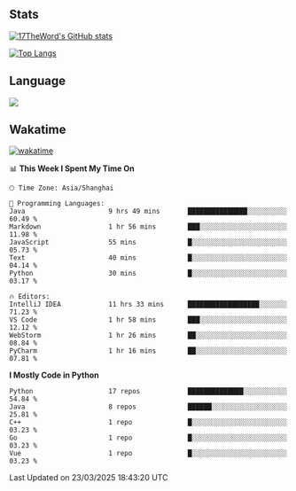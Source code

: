 ## Stats

[![17TheWord's GitHub stats](https://github-readme-stats.vercel.app/api?username=17TheWord&count_private=true&show_icons=true)](https://github.com/anuraghazra/github-readme-stats)

[![Top Langs](https://github-readme-stats.vercel.app/api/top-langs/?username=17TheWord&layout=compact&hide=html)](https://github.com/anuraghazra/github-readme-stats)

## Language

<img align="center" src="https://github-readme-stats-theword.vercel.app/api/wakatime?username=559772f0-9c03-4114-9e11-1b4b8b998e10&layout=compact&theme=dracula&hide_border=true">

## Wakatime

[![wakatime](https://wakatime.com/badge/user/559772f0-9c03-4114-9e11-1b4b8b998e10.svg)](https://wakatime.com/@559772f0-9c03-4114-9e11-1b4b8b998e10)

<!--START_SECTION:waka-->
📊 **This Week I Spent My Time On** 

```text
🕑︎ Time Zone: Asia/Shanghai

💬 Programming Languages: 
Java                     9 hrs 49 mins       ███████████████░░░░░░░░░░   60.49 % 
Markdown                 1 hr 56 mins        ███░░░░░░░░░░░░░░░░░░░░░░   11.98 % 
JavaScript               55 mins             █░░░░░░░░░░░░░░░░░░░░░░░░   05.73 % 
Text                     40 mins             █░░░░░░░░░░░░░░░░░░░░░░░░   04.14 % 
Python                   30 mins             █░░░░░░░░░░░░░░░░░░░░░░░░   03.17 % 

🔥 Editors: 
IntelliJ IDEA            11 hrs 33 mins      ██████████████████░░░░░░░   71.23 % 
VS Code                  1 hr 58 mins        ███░░░░░░░░░░░░░░░░░░░░░░   12.12 % 
WebStorm                 1 hr 26 mins        ██░░░░░░░░░░░░░░░░░░░░░░░   08.84 % 
PyCharm                  1 hr 16 mins        ██░░░░░░░░░░░░░░░░░░░░░░░   07.81 % 
```

**I Mostly Code in Python** 

```text
Python                   17 repos            ██████████████░░░░░░░░░░░   54.84 % 
Java                     8 repos             ██████░░░░░░░░░░░░░░░░░░░   25.81 % 
C++                      1 repo              █░░░░░░░░░░░░░░░░░░░░░░░░   03.23 % 
Go                       1 repo              █░░░░░░░░░░░░░░░░░░░░░░░░   03.23 % 
Vue                      1 repo              █░░░░░░░░░░░░░░░░░░░░░░░░   03.23 % 
```




 Last Updated on 23/03/2025 18:43:20 UTC
<!--END_SECTION:waka-->
